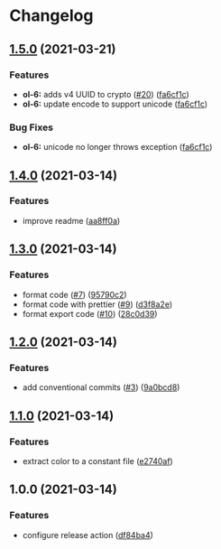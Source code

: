 # Changelog

## [1.5.0](https://www.github.com/AlbertHernandez/insomnia-plugin-ocean-light-theme/compare/v1.4.0...v1.5.0) (2021-03-21)


### Features

* **ol-6:** adds v4 UUID to crypto ([#20](https://www.github.com/AlbertHernandez/insomnia-plugin-ocean-light-theme/issues/20)) ([fa6cf1c](https://www.github.com/AlbertHernandez/insomnia-plugin-ocean-light-theme/commit/fa6cf1c078a29d64b8491bc2e651423555da5e60))
* **ol-6:** update encode to support unicode ([fa6cf1c](https://www.github.com/AlbertHernandez/insomnia-plugin-ocean-light-theme/commit/fa6cf1c078a29d64b8491bc2e651423555da5e60))


### Bug Fixes

* **ol-6:** unicode no longer throws exception ([fa6cf1c](https://www.github.com/AlbertHernandez/insomnia-plugin-ocean-light-theme/commit/fa6cf1c078a29d64b8491bc2e651423555da5e60))

## [1.4.0](https://www.github.com/AlbertHernandez/insomnia-plugin-ocean-light-theme/compare/v1.3.0...v1.4.0) (2021-03-14)


### Features

* improve readme ([aa8ff0a](https://www.github.com/AlbertHernandez/insomnia-plugin-ocean-light-theme/commit/aa8ff0a3e241fab45bcb4944a40678523f9e9321))

## [1.3.0](https://www.github.com/AlbertHernandez/insomnia-plugin-ocean-light-theme/compare/v1.2.0...v1.3.0) (2021-03-14)


### Features

* format code ([#7](https://www.github.com/AlbertHernandez/insomnia-plugin-ocean-light-theme/issues/7)) ([95790c2](https://www.github.com/AlbertHernandez/insomnia-plugin-ocean-light-theme/commit/95790c29cbac06c3a5c0eb0fe1da188b69aa738b))
* format code with prettier ([#9](https://www.github.com/AlbertHernandez/insomnia-plugin-ocean-light-theme/issues/9)) ([d3f8a2e](https://www.github.com/AlbertHernandez/insomnia-plugin-ocean-light-theme/commit/d3f8a2e3451d03b5aa4aae152cc28ecae7db4d37))
* format export code ([#10](https://www.github.com/AlbertHernandez/insomnia-plugin-ocean-light-theme/issues/10)) ([28c0d39](https://www.github.com/AlbertHernandez/insomnia-plugin-ocean-light-theme/commit/28c0d395625e913493821e28278167f5229aa9fc))

## [1.2.0](https://www.github.com/AlbertHernandez/insomnia-plugin-ocean-light-theme/compare/v1.1.0...v1.2.0) (2021-03-14)


### Features

* add conventional commits ([#3](https://www.github.com/AlbertHernandez/insomnia-plugin-ocean-light-theme/issues/3)) ([9a0bcd8](https://www.github.com/AlbertHernandez/insomnia-plugin-ocean-light-theme/commit/9a0bcd8e36a684bff68bd636fd8d3bf5a90b9fcf))

## [1.1.0](https://www.github.com/AlbertHernandez/insomnia-plugin-ocean-light-theme/compare/v1.0.0...v1.1.0) (2021-03-14)


### Features

* extract color to a constant file ([e2740af](https://www.github.com/AlbertHernandez/insomnia-plugin-ocean-light-theme/commit/e2740afd575640219a88e93b9e26ef141c8a7641))

## 1.0.0 (2021-03-14)


### Features

* configure release action ([df84ba4](https://www.github.com/AlbertHernandez/insomnia-plugin-ocean-light-theme/commit/df84ba49ed2b328f7788c6c226595f350c2b9f0d))
